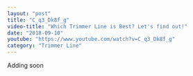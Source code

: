 ```yaml
---
layout: "post"
title: "C_q3_Dk8f_g"
video-title: "Which Trimmer Line is Best? Let's find out!"
date: "2018-09-10"
youtube: "https://www.youtube.com/watch?v=C_q3_Dk8f_g"
category: "Trimmer Line"
---
```

<div class="space-y-1"><p class="text-gray-400">Adding soon</p></div>